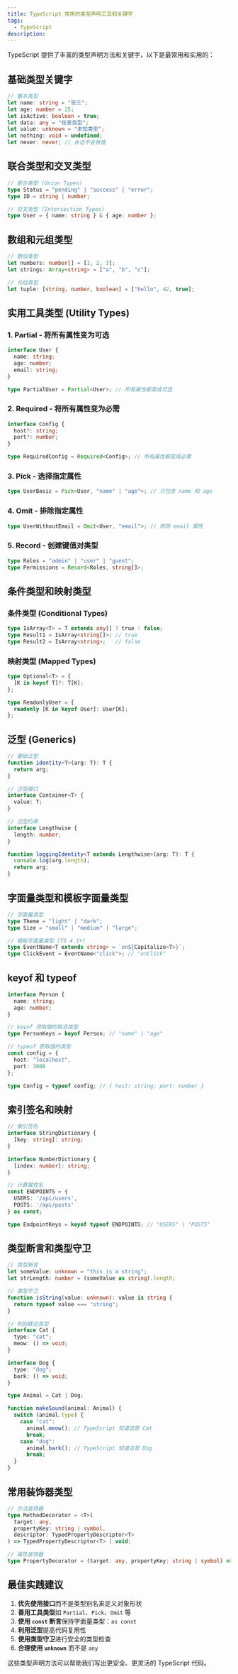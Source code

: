 ```yaml
---
title: TypeScript 常用的类型声明工具和关键字
tags: 
  - TypeScript
description:
---
```

TypeScript 提供了丰富的类型声明方法和关键字，以下是最常用和实用的：

## 基础类型关键字

```typescript
// 基本类型
let name: string = "张三";
let age: number = 25;
let isActive: boolean = true;
let data: any = "任意类型";
let value: unknown = "未知类型";
let nothing: void = undefined;
let never: never; // 永远不会有值
```

## 联合类型和交叉类型

```typescript
// 联合类型 (Union Types)
type Status = "pending" | "success" | "error";
type ID = string | number;

// 交叉类型 (Intersection Types)
type User = { name: string } & { age: number };
```

## 数组和元组类型

```typescript
// 数组类型
let numbers: number[] = [1, 2, 3];
let strings: Array<string> = ["a", "b", "c"];

// 元组类型
let tuple: [string, number, boolean] = ["hello", 42, true];
```

## 实用工具类型 (Utility Types)

### 1. Partial - 将所有属性变为可选

```typescript
interface User {
  name: string;
  age: number;
  email: string;
}

type PartialUser = Partial<User>; // 所有属性都变成可选
```

### 2. Required - 将所有属性变为必需

```typescript
interface Config {
  host?: string;
  port?: number;
}

type RequiredConfig = Required<Config>; // 所有属性都变成必需
```

### 3. Pick - 选择指定属性

```typescript
type UserBasic = Pick<User, "name" | "age">; // 只包含 name 和 age
```

### 4. Omit - 排除指定属性

```typescript
type UserWithoutEmail = Omit<User, "email">; // 排除 email 属性
```

### 5. Record - 创建键值对类型

```typescript
type Roles = "admin" | "user" | "guest";
type Permissions = Record<Roles, string[]>;
```

## 条件类型和映射类型

### 条件类型 (Conditional Types)

```typescript
type IsArray<T> = T extends any[] ? true : false;
type Result1 = IsArray<string[]>; // true
type Result2 = IsArray<string>;   // false
```

### 映射类型 (Mapped Types)

```typescript
type Optional<T> = {
  [K in keyof T]?: T[K];
};

type ReadonlyUser = {
  readonly [K in keyof User]: User[K];
};
```

## 泛型 (Generics)

```typescript
// 基础泛型
function identity<T>(arg: T): T {
  return arg;
}

// 泛型接口
interface Container<T> {
  value: T;
}

// 泛型约束
interface Lengthwise {
  length: number;
}

function loggingIdentity<T extends Lengthwise>(arg: T): T {
  console.log(arg.length);
  return arg;
}
```

## 字面量类型和模板字面量类型

```typescript
// 字面量类型
type Theme = "light" | "dark";
type Size = "small" | "medium" | "large";

// 模板字面量类型 (TS 4.1+)
type EventName<T extends string> = `on${Capitalize<T>}`;
type ClickEvent = EventName<"click">; // "onClick"
```

## keyof 和 typeof

```typescript
interface Person {
  name: string;
  age: number;
}

// keyof 获取键的联合类型
type PersonKeys = keyof Person; // "name" | "age"

// typeof 获取值的类型
const config = {
  host: "localhost",
  port: 3000
};

type Config = typeof config; // { host: string; port: number }
```

## 索引签名和映射

```typescript
// 索引签名
interface StringDictionary {
  [key: string]: string;
}

interface NumberDictionary {
  [index: number]: string;
}

// 计算属性名
const ENDPOINTS = {
  USERS: '/api/users',
  POSTS: '/api/posts'
} as const;

type EndpointKeys = keyof typeof ENDPOINTS; // "USERS" | "POSTS"
```

## 类型断言和类型守卫

```typescript
// 类型断言
let someValue: unknown = "this is a string";
let strLength: number = (someValue as string).length;

// 类型守卫
function isString(value: unknown): value is string {
  return typeof value === "string";
}

// 判别联合类型
interface Cat {
  type: "cat";
  meow: () => void;
}

interface Dog {
  type: "dog";
  bark: () => void;
}

type Animal = Cat | Dog;

function makeSound(animal: Animal) {
  switch (animal.type) {
    case "cat":
      animal.meow(); // TypeScript 知道这是 Cat
      break;
    case "dog":
      animal.bark(); // TypeScript 知道这是 Dog
      break;
  }
}
```

## 常用装饰器类型

```typescript
// 方法装饰器
type MethodDecorator = <T>(
  target: any,
  propertyKey: string | symbol,
  descriptor: TypedPropertyDescriptor<T>
) => TypedPropertyDescriptor<T> | void;

// 属性装饰器
type PropertyDecorator = (target: any, propertyKey: string | symbol) => void;
```

## 最佳实践建议

1. **优先使用接口**而不是类型别名来定义对象形状
2. **善用工具类型**如 `Partial`、`Pick`、`Omit` 等
3. **使用 `const` 断言**保持字面量类型：`as const`
4. **利用泛型**提高代码复用性
5. **使用类型守卫**进行安全的类型检查
6. **合理使用 `unknown`** 而不是 `any`

这些类型声明方法可以帮助我们写出更安全、更灵活的 TypeScript 代码。